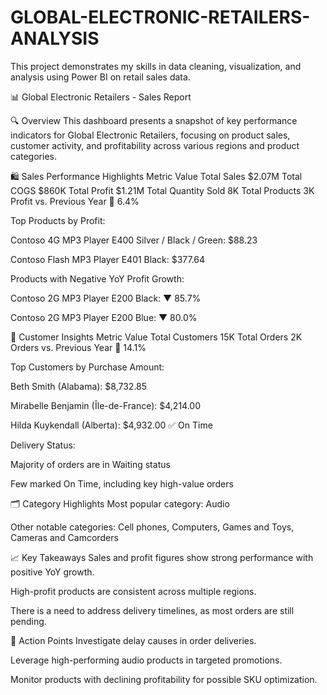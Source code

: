# GLOBAL-ELECTRONIC-RETAILERS-ANALYSIS
This project demonstrates my skills in data cleaning, visualization, and analysis using  Power BI on retail sales data.

📊 Global Electronic Retailers - Sales Report


🔍 Overview
This dashboard presents a  snapshot of key performance indicators for Global Electronic Retailers, focusing on product sales, customer activity, and profitability across various regions and product categories.

🛍️ Sales Performance Highlights
Metric	Value
Total Sales	$2.07M
Total COGS	$860K
Total Profit	$1.21M
Total Quantity Sold	8K
Total Products	3K
Profit vs. Previous Year	🔼 6.4%

Top Products by Profit:

Contoso 4G MP3 Player E400 Silver / Black / Green: $88.23

Contoso Flash MP3 Player E401 Black: $377.64

Products with Negative YoY Profit Growth:

Contoso 2G MP3 Player E200 Black: ▼ 85.7%

Contoso 2G MP3 Player E200 Blue: ▼ 80.0%

👤 Customer Insights
Metric	Value
Total Customers	15K
Total Orders	2K
Orders vs. Previous Year	🔼 14.1%

Top Customers by Purchase Amount:

Beth Smith (Alabama): $8,732.85

Mirabelle Benjamin (Île-de-France): $4,214.00

Hilda Kuykendall (Alberta): $4,932.00 ✅ On Time

Delivery Status:

Majority of orders are in Waiting status

Few marked On Time, including key high-value orders

🗂️ Category Highlights
Most popular category: Audio

Other notable categories: Cell phones, Computers, Games and Toys, Cameras and Camcorders

📈 Key Takeaways
Sales and profit figures show strong performance with positive YoY growth.

High-profit products are consistent across multiple regions.

There is a need to address delivery timelines, as most orders are still pending.

📌 Action Points
Investigate delay causes in order deliveries.

Leverage high-performing audio products in targeted promotions.

Monitor products with declining profitability for possible SKU optimization.
